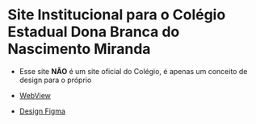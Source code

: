 # Site Institucional para o Colégio Estadual Dona Branca do Nascimento Miranda

- Esse site **NÃO** é um site oficial do Colégio, é apenas um conceito de design para o próprio

- [WebView](https://pewdizinho.github.io/Db/)
- [Design Figma](https://www.figma.com/file/lKhbjVDXmgO9IdSwaP0C55/Dona-Branca?type=design&node-id=29%3A685&mode=design&t=uk89R7HLItmRxJfF-1)
